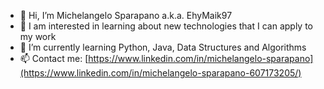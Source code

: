 - 👋 Hi, I’m Michelangelo Sparapano a.k.a. EhyMaik97
- 👀 I am interested in learning about new technologies that I can apply to my work
- 🌱 I’m currently learning Python, Java, Data Structures and Algorithms
- 📫 Contact me: [https://www.linkedin.com/in/michelangelo-sparapano](https://www.linkedin.com/in/michelangelo-sparapano-607173205/)

<!---
EhyMaik97/EhyMaik97 is a ✨ special ✨ repository because its `README.md` (this file) appears on your GitHub profile.
You can click the Preview link to take a look at your changes.
--->

